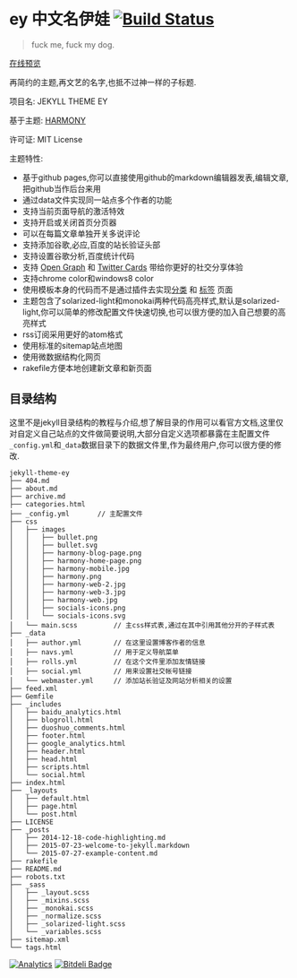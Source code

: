 # ey 中文名伊娃 [![Build Status](https://travis-ci.org/ibrother/jekyll-theme-ey.png)](https://travis-ci.org/ibrother/jekyll-theme-ey)

> fuck me, fuck my dog.

[在线预览](http://blog.ibrother.me/jekyll-theme-ey/)

再简约的主题,再文艺的名字,也抵不过神一样的子标题.

项目名:	JEKYLL THEME EY

基于主题:	[HARMONY](https://github.com/gayanvirajith/harmony)

许可证:	MIT License

主题特性:
* 基于github pages,你可以直接使用github的markdown编辑器发表,编辑文章,把github当作后台来用
* 通过data文件实现同一站点多个作者的功能
* 支持当前页面导航的激活特效
* 支持开启或关闭首页分页器
* 可以在每篇文章单独开关多说评论
* 支持添加谷歌,必应,百度的站长验证头部
* 支持设置谷歌分析,百度统计代码
* 支持 [Open Graph](https://developers.facebook.com/docs/opengraph/) 和 [Twitter Cards](https://dev.twitter.com/docs/cards) 带给你更好的社交分享体验
* 支持chrome color和windows8 color
* 使用模板本身的代码而不是通过插件去实现[分类](http://blog.ibrother.me/jrkyll-theme-ey/categories/) 和 [标签](http://blog.ibrother.me/jrkyll-theme-ey/tags/) 页面
* 主题包含了solarized-light和monokai两种代码高亮样式,默认是solarized-light,你可以简单的修改配置文件快速切换,也可以很方便的加入自己想要的高亮样式
* rss订阅采用更好的atom格式
* 使用标准的sitemap站点地图
* 使用微数据结构化网页
* rakefile方便本地创建新文章和新页面

## 目录结构
这里不是jekyll目录结构的教程与介绍,想了解目录的作用可以看官方文档,这里仅对自定义自己站点的文件做简要说明,大部分自定义选项都暴露在主配置文件`_config.yml`和`_data`数据目录下的数据文件里,作为最终用户,你可以很方便的修改.
```
jekyll-theme-ey
├── 404.md
├── about.md
├── archive.md
├── categories.html
├── _config.yml       // 主配置文件
├── css
│   ├── images
│   │   ├── bullet.png
│   │   ├── bullet.svg
│   │   ├── harmony-blog-page.png
│   │   ├── harmony-home-page.png
│   │   ├── harmony-mobile.jpg
│   │   ├── harmony.png
│   │   ├── harmony-web-2.jpg
│   │   ├── harmony-web-3.jpg
│   │   ├── harmony-web.jpg
│   │   ├── socials-icons.png
│   │   └── socials-icons.svg
│   └── main.scss         // 主css样式表,通过在其中引用其他分开的子样式表
├── _data
│   ├── author.yml        // 在这里设置博客作者的信息
│   ├── navs.yml          // 用于定义导航菜单
│   ├── rolls.yml         // 在这个文件里添加友情链接
│   ├── social.yml        // 用来设置社交帐号链接
│   └── webmaster.yml     // 添加站长验证及网站分析相关的设置
├── feed.xml
├── Gemfile
├── _includes
│   ├── baidu_analytics.html
│   ├── blogroll.html
│   ├── duoshuo_comments.html
│   ├── footer.html
│   ├── google_analytics.html
│   ├── header.html
│   ├── head.html
│   ├── scripts.html
│   └── social.html
├── index.html
├── _layouts
│   ├── default.html
│   ├── page.html
│   └── post.html
├── LICENSE
├── _posts
│   ├── 2014-12-18-code-highlighting.md
│   ├── 2015-07-23-welcome-to-jekyll.markdown
│   └── 2015-07-27-example-content.md
├── rakefile
├── README.md
├── robots.txt
├── _sass
│   ├── _layout.scss
│   ├── _mixins.scss
│   ├── _monokai.scss
│   ├── _normalize.scss
│   ├── _solarized-light.scss
│   └── _variables.scss
├── sitemap.xml
└── tags.html
```

[![Analytics](https://ga-beacon.appspot.com/UA-52116871-4/jekyll-theme-ey/readme)](https://github.com/igrigorik/ga-beacon) [![Bitdeli Badge](https://d2weczhvl823v0.cloudfront.net/ibrother/jekyll-theme-ey/trend.png)](https://bitdeli.com/free "Bitdeli Badge")
